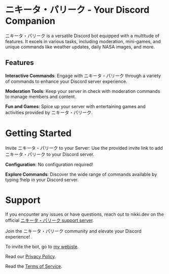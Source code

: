 # ニキータ・パリーク - Your Discord Companion

ニキータ・パリーク is a versatile Discord bot equipped with a multitude of features. It excels in various tasks, including moderation, mini-games, and unique commands like weather updates, daily NASA images, and more.

## Features

**Interactive Commands**: Engage with ニキータ・パリーク through a variety of commands to enhance your Discord server experience.

**Moderation Tools**: Keep your server in check with moderation commands to manage members and content.

**Fun and Games**: Spice up your server with entertaining games and activities provided by ニキータ・パリーク.

# Getting Started

Invite ニキータ・パリーク to your Server: Use the provided invite link to add ニキータ・パリーク to your Discord server.

**Configuration**: No configuration required! 

**Explore Commands**: Discover the wide range of commands available by typing !help in your Discord server.

# Support

If you encounter any issues or have questions, reach out to nikki.dev on the official [ニキータ・パリーク support server](https://discord.gg/Xyk2TjeAMJ).

Join the ニキータ・パリーク community and elevate your Discord experience!

To invite the bot, go to [my webiste](https://nikibot.in/).

Read our [Privacy Policy](https://nikibot.in/privacy-policy).

Read the [Terms of Service](https://nikibot.in/terms-of-service).